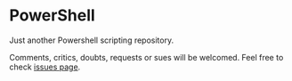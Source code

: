 # PowerShell
Just another Powershell scripting repository.

Comments, critics, doubts, requests or sues will be welcomed.
Feel free to check [issues page](https://github.com/FIN392/PowerShell/issues/).
